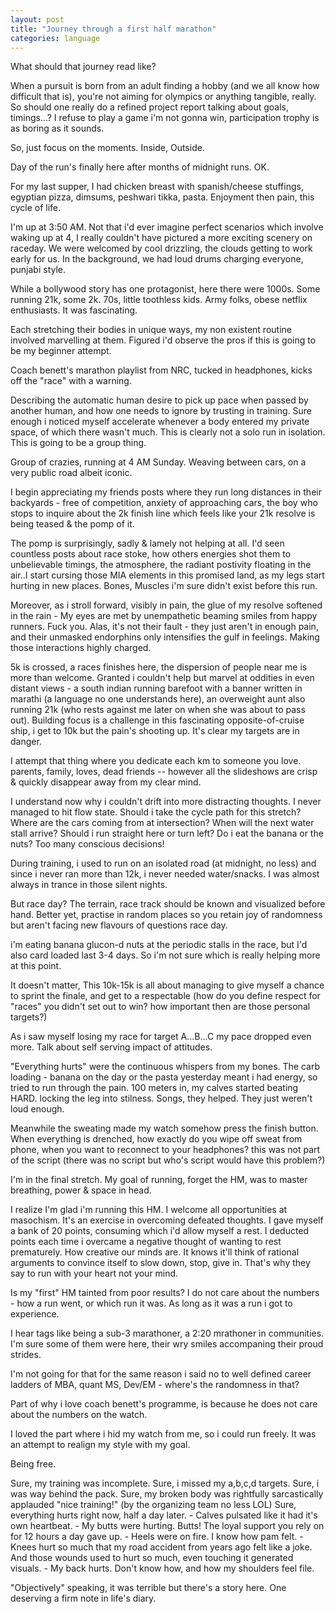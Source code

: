 ```yaml
---
layout: post
title: "Journey through a first half marathon"
categories: language
---
```


What should that journey read like?

When a pursuit is born from an adult finding a hobby (and we all know how difficult that is), you're not aiming for olympics or anything tangible, really. 
So should one really do a refined project report talking about goals, timings...? I refuse to play a game i'm not gonna win, participation trophy is as boring as it sounds.

So, just focus on the moments. Inside, Outside.

Day of the run's finally here after months of midnight runs. OK.

For my last supper, I had chicken breast with spanish/cheese stuffings, egyptian pizza, dimsums, peshwari tikka, pasta. 
Enjoyment then pain, this cycle of life.

I'm up at 3:50 AM. 
Not that i'd ever imagine perfect scenarios which involve waking up at 4, I really couldn't have pictured a more exciting scenery on raceday. 
We were welcomed by cool drizzling, the clouds getting to work early for us.
In the background, we had loud drums charging everyone, punjabi style.

While a bollywood story has one protagonist, here there were 1000s. Some running 21k, some 2k. 70s, little toothless kids. Army folks, obese netflix enthusiasts. It was fascinating.

Each stretching their bodies in unique ways, my non existent routine involved marvelling at them. Figured i'd observe the pros if this is going to be my beginner attempt.

Coach benett's marathon playlist from NRC, tucked in headphones, kicks off the "race" with a warning.

Describing the automatic human desire to pick up pace when passed by another human, and how one needs to ignore by trusting in training. Sure enough i noticed myself accelerate whenever a body entered my private space, of which there wasn't much. 
This is clearly not a solo run in isolation. This is going to be a group thing.

Group of crazies, running at 4 AM Sunday. Weaving between cars, on a very public road albeit iconic.

I begin appreciating my friends posts where they run long distances in their backyards - free of competition, anxiety of approaching cars, the boy who stops to inquire about the 2k finish line which feels like your 21k resolve is being teased & the pomp of it.

The pomp is surprisingly, sadly & lamely not helping at all. 
I'd seen countless posts about race stoke, how others energies shot them to unbelievable timings, the atmosphere, the radiant postivity floating in the air..I start cursing those MIA elements in this promised land, as my legs start hurting in new places. Bones, Muscles i'm sure didn't exist before this run.

Moreover, as i stroll forward, visibly in pain, the glue of my resolve softened in the rain - My eyes are met by unempathetic beaming smiles from happy runners. Fuck you. 
Alas, it's not their fault - they just aren't in enough pain, and their unmasked endorphins only intensifies the gulf in feelings. Making those interactions highly charged.

5k is crossed, a races finishes here, the dispersion of people near me is more than welcome.
Granted i couldn't help but marvel at oddities in even distant views - a south indian running barefoot with a banner written in marathi (a language no one understands here), an overweight aunt also running 21k (who rests against me later on when she was about to pass out). 
Building focus is a challenge in this fascinating opposite-of-cruise ship, i get to 10k but the pain's shooting up. It's clear my targets are in danger.

I attempt that thing where you dedicate each km to someone you love. parents, family, loves, dead friends -- however all the slideshows are crisp & quickly disappear away from my clear mind.

I understand now why i couldn't drift into more distracting thoughts. I never managed to hit flow state.
Should i take the cycle path for this stretch? Where are the cars coming from at intersection? When will the next water stall arrive? Should i run straight here or turn left? Do i eat the banana or the nuts? 
Too many conscious decisions! 

During training, i used to run on an isolated road (at midnight, no less) and since i never ran more than 12k, i never needed water/snacks. I was almost always in trance in those silent nights.

But race day? The terrain, race track should be known and visualized before hand. 
Better yet, practise in random places so you retain joy of randomness but aren't facing new flavours of questions race day.

i'm eating banana glucon-d nuts at the periodic stalls in the race, but I'd also card loaded last 3-4 days. So i'm not sure which is really helping more at this point. 

It doesn't matter, This 10k-15k is all about managing to give myself a chance to sprint the finale, and get to a respectable (how do you define respect for "races" you didn't set out to win? how important then are those personal targets?)

As i saw myself losing my race for target A...B...C my pace dropped even more. Talk about self serving impact of attitudes.

"Everything hurts" were the continuous whispers from my bones. The carb loading - banana on the day or the pasta yesterday meant i had energy, so tried to run through the pain. 100 meters in, my calves started beating HARD. locking the leg into stilness.
Songs, they helped. They just weren't loud enough.

Meanwhile the sweating made my watch somehow press the finish button. When everything is drenched, how exactly do you wipe off sweat from phone, when you want to reconnect to your headphones? this was not part of the script (there was no script but who's script would have this problem?)

I'm in the final stretch.
My goal of running, forget the HM, was to master breathing, power & space in head.

I realize I'm glad i'm running this HM. I welcome all opportunities at masochism. It's an exercise in overcoming defeated thoughts. I gave myself a bank of 20 points, consuming which i'd allow myself a rest. I deducted points each time i overcame a negative thought of wanting to rest prematurely. How creative our minds are. It knows it'll think of rational arguments to convince itself to slow down, stop, give in. That's why they say to run with your heart not your mind.

Is my "first" HM tainted from poor results? I do not care about the numbers - how a run went, or which run it was. As long as it was a run i got to experience.

I hear tags like being a sub-3 marathoner, a 2:20 mrathoner in communities. I'm sure some of them were here, their wry smiles accompaning their proud strides.

I'm not going for that for the same reason i said no to well defined career ladders of MBA, quant MS, Dev/EM - where's the randomness in that?

Part of why i love coach benett's programme, is because he does not care about the numbers on the watch. 

I loved the part where i hid my watch from me, so i could run freely. It was an attempt to realign my style with my goal.

Being free.

Sure, my training was incomplete. 
Sure, i missed my a,b,c,d targets.
Sure, i was way behind the pack.
Sure, my broken body was rightfully sarcastically applauded "nice training!" (by the organizing team no less LOL)
Sure, everything hurts right now, half a day later.
    - Calves pulsated like it had it's own heartbeat. 
    - My butts were hurting. Butts! The loyal support you rely on for 12 hours a day gave up.
    - Heels were on fire. I know how pam felt. 
    - Knees hurt so much that my road accident from years ago felt like a joke. And those wounds used to hurt so much, even touching it generated visuals.
    - My back hurts. Don't know how, and how my shoulders feel file.

"Objectively" speaking, it was terrible but there's a story here. One deserving a firm note in life's diary.
